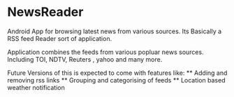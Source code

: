 NewsReader
==========

Android App for browsing latest news from various sources. Its Basically a RSS feed Reader sort of application.


Application combines the feeds from various popluar news sources. Including TOI, NDTV, Reuters , yahoo and many more.

Future Versions of this is expected to come with features like:
** Adding and removing rss links
** Grouping and categorising of feeds
** Location based weather notification 
